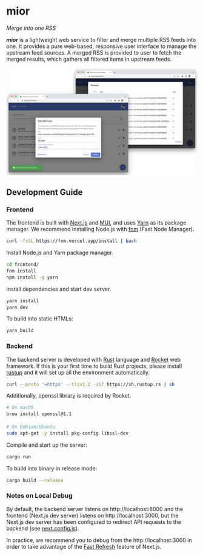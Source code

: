 # mior

_Merge into one RSS_

***mior*** is a lightweight web service to filter and merge multiple RSS feeds into one. It provides a pure web-based,
responsive user interface to manage the upstream feed sources. A merged RSS is provided to user to
fetch the merged results, which gathers all filtered items in upstream feeds.

![screenshot](assets/screenshot.png)

## Development Guide

### Frontend

The frontend is built with [Next.js](https://nextjs.org/) and [MUI](https://mui.com/zh/), and uses [Yarn](https://yarnpkg.com/) as its package manager.
We recommend installing Node.js with [fnm](https://github.com/Schniz/fnm) (Fast Node Manager).

```bash
curl -fsSL https://fnm.vercel.app/install | bash
```

Install Node.js and Yarn package manager.

```bash
cd frontend/
fnm install
npm install -g yarn
```

Install dependencies and start dev server.

```bash
yarn install
yarn dev
```

To build into static HTMLs:

```bash
yarn build
```

### Backend

The backend server is developed with [Rust](https://www.rust-lang.org/) language and [Rocket](https://rocket.rs/) web framework.
If this is your first time to build Rust projects, please install [rustup](https://rustup.rs/) and it will
set up all the environment automatically.

```bash
curl --proto '=https' --tlsv1.2 -sSf https://sh.rustup.rs | sh
```

Additionally, openssl library is required by Rocket. 

```bash
# On macOS
brew install openssl@1.1

# On Debian/Ubuntu
sudo apt-get -y install pkg-config libssl-dev
```

Compile and start up the server:

```bash
cargo run
```

To build into binary in release mode:

```bash
cargo build --release
```

### Notes on Local Debug

By default, the backend server listens on http://localhost:8000 and the frontend (Next.js dev server) listens 
on http://localhost:3000, but the Next.js dev server has been configured to redirect API requests to the backend (see [next.config.js](next.config.js)). 

In practice, we recommend you to debug from the http://localhost:3000 in order to take advantage of the
[Fast Refresh](https://nextjs.org/docs/basic-features/fast-refresh) feature of Next.js.
